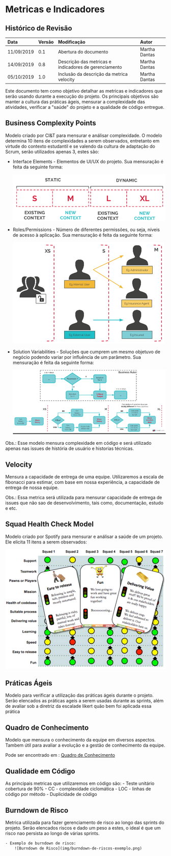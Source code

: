# Metricas e Indicadores

## Histórico de Revisão


| Data   | Versão | Modificação  | Autor  |
| :- | :- | :- | :- |
| 11/09/2019 | 0.1 | Abertura do documento | Martha Dantas |
| 14/09/2019 | 0.8 | Descrição das metricas e indicadores de gerenciamento | Martha Dantas |
| 05/10/2019 | 1.0 | Inclusão da descrição da metrica velocity | Martha Dantas |

Este documento tem como objetivo detalhar as metricas e indicadores que serão usando durante a execução do projeto. Os principais objetivos são manter a cultura das práticas ágeis, mensurar a complexidade das atividades, verificar a "saúde" do projeto  e a qualidade de código entregue.

## Business Complexity Points

Modelo criado por CI&T para mensurar e análisar complexidade. O modelo determina 10 itens de complexidades a serem observados, entretanto em virtude do contexto estudantil e se valendo da cultura de adaptação do Scrum, serão utilizados apenas 3, estes são:

- Interface Elements - Elementos de UI/UX do projeto. Sua mensuração é feita da seguinte forma:

    ![Metrica de UI/UX](img/interface.png)

- Roles/Permissions - Número de diferentes permissões, ou seja, níveis de acesso à aplicação. Sua mensuração é feita da seguinte forma:

    ![Metrica de Permissões](img/permissions.png)
    
 - Solution Variabilities - Soluções que cumprem um mesmo objetuvo de negócio podendo variar por influência de um parâmetro. Sua mensuração é feita da seguinte forma:
 
    ![Metricas de soluções variadas](img/solutionVariabilities.png)

Obs.: Esse modelo mensura complexidade em código e será utilizado apenas nas issues de história de usuário e historias técnicas.

## Velocity

Mensura a capacidade de entrega de uma equipe. Utilizaremos a escala de fibonacci para estimar, com base em nossa experiência, a capacidade de entrega de nossa equipe.

Obs.: Essa metrica será utilizada para mensurar capacidade de entrega de issues que não sao de desenvolvimento, tais como, documentação, estudo e etc.

## Squad Health Check Model

Modelo criado por Spotify para mensurar e análisar a saúde de um projeto. Ele elicita 11 itens a serem observados:

![Health Check](img/healthCheck.png)

## Práticas Ágeis 

Modelo para verificar a utilização das práticas ágeis durante o projeto. Serão elencados as práticas ageis a serem usadas durante as sprints, além de avaliar sob a diretriz da escalade likert quão bem foi aplicada essa prática

## Quadro de Conhecimento

Modelo que mensura o conhecimento da equipe em diversos aspectos. Tambem útil para avaliar a evolução e a gestão de conhecimento da equipe.

Pode ser encontrado em : [Quadro de Conhecimento](https://docs.google.com/spreadsheets/d/1RKcA2VR6jS--O1DSd3KZ6vcl8PCMI4f9WJ8x_1HUqek/edit?usp=sharing)


## Qualidade em Código 

As principais metricas que utilizaremos em código são:
    - Teste unitário cobertura de 90%
    - CC - complexidade ciclomática 
    - LOC - linhas de código por método
    - Duplicidade de código


## Burndown de Risco

Metrica utilizada para fazer gerenciamento de risco ao longo das sprints do projeto. Serão elencados riscos e dado um peso a estes, o ideal é que um risco nao persista ao longo de várias sprints. 

    - Exemplo de burndown de risco:
        ![Burndown de Risco](img/burndown-de-riscos-exemplo.png)